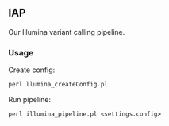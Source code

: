 ## IAP
Our Illumina variant calling pipeline.

### Usage
Create config:
```perl
perl llumina_createConfig.pl
```

Run pipeline:
```perl
perl illumina_pipeline.pl <settings.config> 
```
